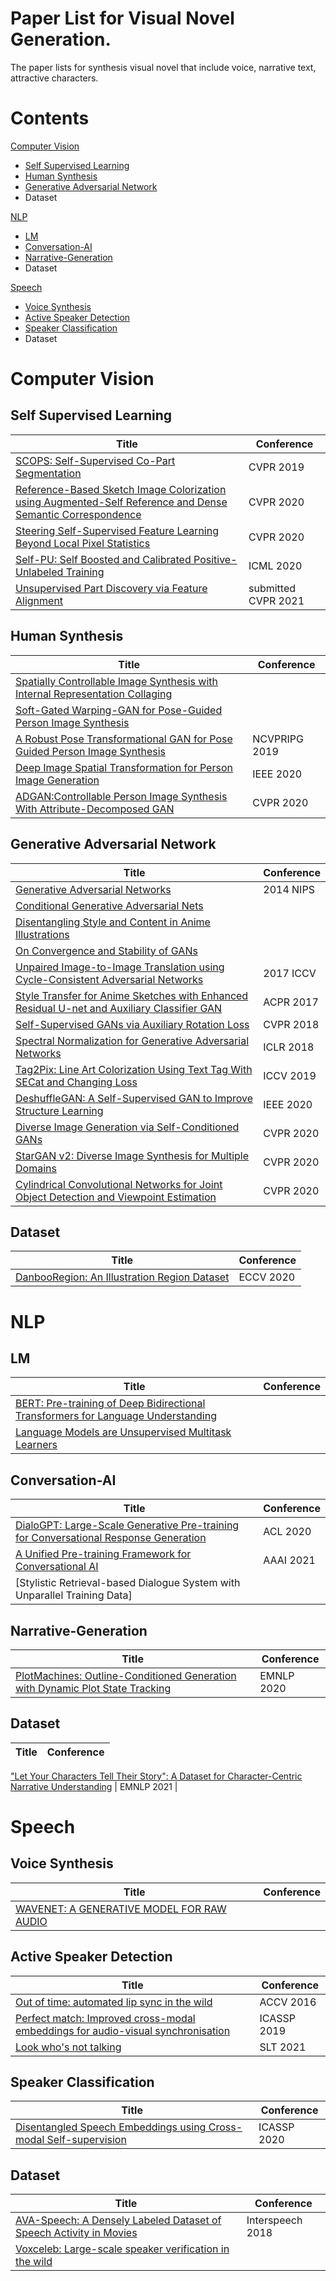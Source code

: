# Paper List for Visual Novel Generation.

The paper lists for synthesis visual novel that include voice, narrative text, attractive characters.

# Contents
[Computer Vision](#Computer-Vision)
- [Self Supervised Learning](#Self-Supervised-Learning)
- [Human Synthesis](#Human-Synthesis)
- [Generative Adversarial Network](#Generative-Adversarial-Network)
- Dataset

[NLP](#NLP)
- [LM](#LM)
- [Conversation-AI](#Conversational-AI)
- [Narrative-Generation](#Narrative-Generation)
- Dataset

[Speech](#Speech)
- [Voice Synthesis](#Voice-Synthesis)
- [Active Speaker Detection](#Active-Speaker-Detection)
- [Speaker Classification](#Speaker-Classification)
- Dataset

# Computer Vision
## Self Supervised Learning

Title | Conference |
--- | --- |
[SCOPS: Self-Supervised Co-Part Segmentation](https://arxiv.org/abs/1905.01298) | CVPR 2019 |
[Reference-Based Sketch Image Colorization using Augmented-Self Reference and Dense Semantic Correspondence](https://arxiv.org/abs/2005.05207) | CVPR 2020 |
[Steering Self-Supervised Feature Learning Beyond Local Pixel Statistics](https://arxiv.org/abs/2004.02331) | CVPR 2020 |
[Self-PU: Self Boosted and Calibrated Positive-Unlabeled Training](https://arxiv.org/abs/2006.11280) | ICML 2020 |
[Unsupervised Part Discovery via Feature Alignment](https://arxiv.org/abs/2012.00313) | submitted CVPR 2021 |

## Human Synthesis

Title | Conference |
--- | --- |
[Spatially Controllable Image Synthesis with Internal Representation Collaging](https://arxiv.org/pdf/1811.10153.pdf) | |
[Soft-Gated Warping-GAN for Pose-Guided Person Image Synthesis](https://arxiv.org/abs/1810.11610) | |
[A Robust Pose Transformational GAN for Pose Guided Person Image Synthesis](https://arxiv.org/abs/2001.01259) | NCVPRIPG 2019 |
[Deep Image Spatial Transformation for Person Image Generation](https://arxiv.org/abs/2003.00696) | IEEE 2020 |
[ADGAN:Controllable Person Image Synthesis With Attribute-Decomposed GAN](https://arxiv.org/pdf/2003.12267.pdf) | CVPR 2020 |
## Generative Adversarial Network

Title | Conference |
--- | --- |
[Generative Adversarial Networks](https://arxiv.org/abs/1406.2661) |2014 NIPS |
[Conditional Generative Adversarial Nets](https://arxiv.org/abs/1411.1784) | |
[Disentangling Style and Content in Anime Illustrations](https://arxiv.org/abs/1905.10742) | |
[On Convergence and Stability of GANs](https://arxiv.org/abs/1705.07215) | |
[Unpaired Image-to-Image Translation using Cycle-Consistent Adversarial Networks](https://arxiv.org/abs/1703.10593) | 2017 ICCV |
[Style Transfer for Anime Sketches with Enhanced Residual U-net and Auxiliary Classifier GAN](https://arxiv.org/abs/1706.03319) |  ACPR 2017 |
[Self-Supervised GANs via Auxiliary Rotation Loss](https://arxiv.org/abs/1811.11212) | CVPR 2018 |
[Spectral Normalization for Generative Adversarial Networks](https://arxiv.org/pdf/1802.05957.pdf) | ICLR 2018 |
[Tag2Pix: Line Art Colorization Using Text Tag With SECat and Changing Loss](https://arxiv.org/abs/1908.05840) | ICCV 2019 |
[DeshuffleGAN: A Self-Supervised GAN to Improve Structure Learning](https://arxiv.org/abs/2006.08694)  | IEEE 2020 |
[Diverse Image Generation via Self-Conditioned GANs](https://arxiv.org/abs/2006.10728) | CVPR 2020 |
[StarGAN v2: Diverse Image Synthesis for Multiple Domains](https://arxiv.org/abs/1912.01865) | CVPR 2020 |
[Cylindrical Convolutional Networks for Joint Object Detection and Viewpoint Estimation](https://arxiv.org/abs/2003.11303) | CVPR 2020 |

## Dataset

Title | Conference |
--- | --- |
[DanbooRegion: An Illustration Region Dataset](https://lllyasviel.github.io/DanbooRegion) | ECCV 2020 |
# NLP
## LM

Title | Conference |
--- | --- |
[BERT: Pre-training of Deep Bidirectional Transformers for Language Understanding](https://arxiv.org/abs/1810.04805) | |
[Language Models are Unsupervised Multitask Learners](https://d4mucfpksywv.cloudfront.net/better-language-models/language-models.pdf) | | 

## Conversation-AI

Title | Conference |
--- | --- |
[DialoGPT: Large-Scale Generative Pre-training for Conversational Response Generation](https://arxiv.org/abs/1911.00536) | ACL 2020 | 
[A Unified Pre-training Framework for Conversational AI](https://arxiv.org/abs/2105.02482) | AAAI 2021 | 
[Stylistic Retrieval-based Dialogue System with Unparallel Training Data] | |
## Narrative-Generation

Title | Conference |
--- | --- |
[PlotMachines: Outline-Conditioned Generation with Dynamic Plot State Tracking](https://arxiv.org/abs/2004.14967) | EMNLP 2020 |

## Dataset

Title | Conference |
--- | --- |

["Let Your Characters Tell Their Story": A Dataset for Character-Centric Narrative Understanding](https://arxiv.org/abs/2109.05438) | EMNLP 2021 | 

# Speech
## Voice Synthesis

Title | Conference |
--- | --- |
[WAVENET: A GENERATIVE MODEL FOR RAW AUDIO](https://arxiv.org/pdf/1609.03499.pdf) | |

## Active Speaker Detection

Title | Conference |
--- | --- |
[Out of time: automated lip sync in the wild](https://www.robots.ox.ac.uk/~vgg/publications/2016/Chung16a/chung16a.pdf) | ACCV 2016 |
[Perfect match: Improved cross-modal embeddings for audio-visual synchronisation](https://arxiv.org/abs/1809.08001) | ICASSP 2019 |
[Look who's not talking](https://arxiv.org/abs/2011.14885) | SLT 2021 |

## Speaker Classification

Title | Conference |
--- | --- |
[Disentangled Speech Embeddings using Cross-modal Self-supervision](https://arxiv.org/abs/2002.08742) | ICASSP 2020 |

## Dataset

Title | Conference |
--- | --- |
[AVA-Speech: A Densely Labeled Dataset of Speech Activity in Movies](https://arxiv.org/abs/1808.00606) | Interspeech 2018 |
[Voxceleb: Large-scale speaker verification in the wild](https://www.robots.ox.ac.uk/~vgg/data/voxceleb/) | |
